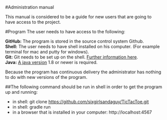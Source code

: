 #Administration manual

This manual is considered to be a guide for new users that are going to have access to the project.

#Program
The user needs to have access to the following:

**GitHub:** The program is stored in the source control system Github.</br>
**Shell:** The user needs to have shell installed on his computer. (For example terminal for mac and putty for windows).</br>
**Git:** Git needs to be set up on the shell. [Further information here](http://git-scm.com/book/en/v2/Getting-Started-Installing-Git "a Safari extension"). </br>
**Java:** [A java version](https://java.com/en/download/ "java") 1.8 or newer is required. </br>

Because the program has continuous delivery the administrator has nothing to do with new versions of the program. 

##The following command should be run in shell in order to get the program up and running:
* in shell: git clone https://github.com/sixgirlsandaguy/TicTacToe.git
* in shell: gradle run
* in a browser that is installed in your computer: http://localhost:4567

